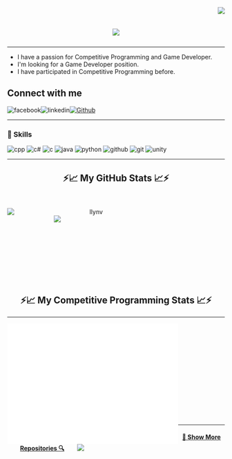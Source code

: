 <img align="right" src="https://img.shields.io/github/followers/llynv?style=social">
<h1 align="center">
  <a href="https://git.io/typing-svg">
    <img src="https://readme-typing-svg.herokuapp.com?font=Hacker&weight=500&size=25&duration=4000&pause=999&center=true&vCenter=true&width=500&height=70&lines=Hola!!!;Welcome+to+my+GitHub!">
  </a>
</h1>

---
- I have a passion for Competitive Programming and Game Developer.
- I'm looking for a Game Developer position.
- I have participated in Competitive Programming before.
## Connect with me
[<img align="left" alt="facebook" src="https://img.shields.io/badge/facebook-%231877F2.svg?&style=for-the-badge&logo=facebook&logoColor=white" />](https://www.facebook.com/linvg19804)

[<img align="left" alt="linkedin" src="https://img.shields.io/badge/LinkedIn-0077B5?style=for-the-badge&logo=linkedin&logoColor=white" />](https://www.linkedin.com/in/linvg/)

<p><a href="https://github.com/llynv" target="_blank"><img alt="Github" src="https://img.shields.io/badge/GitHub-%2312100E.svg?&style=for-the-badge&logo=Github&logoColor=white" /></a>

 ---
<h3> 🧠 Skills </h3>
<p>
  <img alt="cpp" src="https://img.shields.io/badge/c++-%2300599C.svg?style=for-the-badge&logo=c%2B%2B&logoColor=white" />
  <img alt="c#" src="https://img.shields.io/badge/c%23-%23239120.svg?style=for-the-badge&logo=c-sharp&logoColor=white" />
  <img alt="c" src="https://img.shields.io/badge/c-%2300599C.svg?style=for-the-badge&logo=c&logoColor=white" />
  <img alt="java" src="https://img.shields.io/badge/java-%23ED8B00.svg?style=for-the-badge&logo=openjdk&logoColor=white" />
  <img alt="python" src="https://img.shields.io/badge/python-3670A0?style=for-the-badge&logo=python&logoColor=ffdd54" />
  <img alt="github" src="https://img.shields.io/badge/github-%23121011.svg?style=for-the-badge&logo=github&logoColor=white" />
  <img alt="git" src="https://img.shields.io/badge/git-%23F05033.svg?style=for-the-badge&logo=git&logoColor=white" />
  <img alt="unity" src="https://img.shields.io/badge/unity-%23000000.svg?style=for-the-badge&logo=unity&logoColor=white" />
</p>

---
<h2 align="center">⚡&#x1f4c8; My GitHub Stats &#x1f4c8;⚡</h2>
<br>
<p align=center>
  <div align=center>
    <a href="https://github.com/llynv" title="Go to Source">
      <img align="left" width=396 src="https://github-readme-streak-stats.herokuapp.com/?user=llynv&theme=react&border=61dafb&hide_border=true" alt="llynv" />
    </a>
    <a href="https://github.com/llynv" title="Go to Source">
      <img align="right" width=396 src="https://github-readme-stats.vercel.app/api?username=llynv&show_icons=true&theme=react&border_color=61dafb&hide_border=true" />
    </a>
  </div>
  <br><br><br><br><br><br><br><br><br><br>
  </p>
  <h2 align="center">⚡&#x1f4c8; My Competitive Programming Stats &#x1f4c8;⚡</h2>
  <hr>
  <div align=center>
    <img align="left" width=396 src="https://raw.githubusercontent.com/llynv/cf-stats/main/output/light_card.svg#gh-dark-mode-only" />
    <img align="right" width=342 src="https://leetcard.jacoblin.cool/linvg?theme=dark&font=Newsreader&ext=contest" />
  </div>
<br><br><br><br><br><br><br><br><br><br><br><br><br>
<hr>
<h4 align="center">
  <a href="https://github.com/llynv?tab=repositories" title="Show Repositories ">🔎 Show More Repositories 🔍</a>
</h4>
